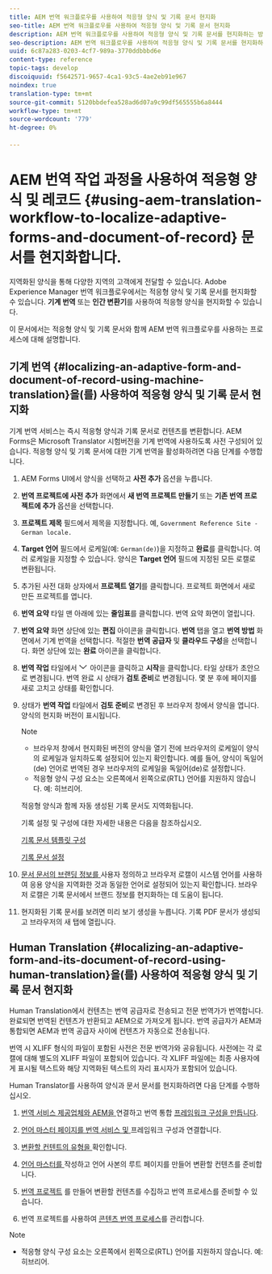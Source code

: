 ```yaml
---
title: AEM 번역 워크플로우를 사용하여 적응형 양식 및 기록 문서 현지화
seo-title: AEM 번역 워크플로우를 사용하여 적응형 양식 및 기록 문서 현지화
description: AEM 번역 워크플로우를 사용하여 적응형 양식 및 기록 문서를 현지화하는 방법을 살펴볼 수 있습니다.
seo-description: AEM 번역 워크플로우를 사용하여 적응형 양식 및 기록 문서를 현지화하는 방법을 살펴볼 수 있습니다.
uuid: 6c87a283-0203-4cf7-989a-3770ddbbbd6e
content-type: reference
topic-tags: develop
discoiquuid: f5642571-9657-4ca1-93c5-4ae2eb91e967
noindex: true
translation-type: tm+mt
source-git-commit: 5120bbdefea528ad6d07a9c99df565555b6a8444
workflow-type: tm+mt
source-wordcount: '779'
ht-degree: 0%

---
```



# AEM 번역 작업 과정을 사용하여 적응형 양식 및 레코드 {#using-aem-translation-workflow-to-localize-adaptive-forms-and-document-of-record} 문서를 현지화합니다.

지역화된 양식을 통해 다양한 지역의 고객에게 전달할 수 있습니다. Adobe Experience Manager 번역 워크플로우에서는 적응형 양식 및 기록 문서를 현지화할 수 있습니다. **기계 번역** 또는 **인간 변환기**&#x200B;를 사용하여 적응형 양식을 현지화할 수 있습니다.

이 문서에서는 적응형 양식 및 기록 문서와 함께 AEM 번역 워크플로우를 사용하는 프로세스에 대해 설명합니다.

## 기계 번역 {#localizing-an-adaptive-form-and-document-of-record-using-machine-translation}을(를) 사용하여 적응형 양식 및 기록 문서 현지화

기계 번역 서비스는 즉시 적응형 양식과 기록 문서로 컨텐츠를 변환합니다. AEM Forms은 Microsoft Translator 시험버전을 기계 번역에 사용하도록 사전 구성되어 있습니다. 적응형 양식 및 기록 문서에 대한 기계 번역을 활성화하려면 다음 단계를 수행합니다.

1. AEM Forms UI에서 양식을 선택하고 **사전 추가** 옵션을 누릅니다.
1. **번역 프로젝트에 사전 추가** 화면에서 **새 번역 프로젝트 만들기** 또는 **기존 번역 프로젝트에 추가** 옵션을 선택합니다.
1. **프로젝트 제목** 필드에서 제목을 지정합니다. 예, `Government Reference Site - German locale.`
1. **Target 언어** 필드에서 로케일(예: `German(de)`)을 지정하고 **완료**&#x200B;를 클릭합니다. 여러 로케일을 지정할 수 있습니다. 양식은 **Target 언어** 필드에 지정된 모든 로캘로 변환됩니다.
1. 추가된 사전 대화 상자에서 **프로젝트 열기**&#x200B;를 클릭합니다. 프로젝트 화면에서 새로 만든 프로젝트를 엽니다.
1. **번역 요약** 타일 맨 아래에 있는 **줄임표**&#x200B;를 클릭합니다. 번역 요약 화면이 열립니다.
1. **번역 요약** 화면 상단에 있는 **편집** 아이콘을 클릭합니다. **번역** 탭을 열고 **번역 방법** 화면에서 기계 번역을 선택합니다. 적절한 **번역 공급자** 및 **클라우드 구성**&#x200B;을 선택합니다. 화면 상단에 있는 **완료** 아이콘을 클릭합니다.
1. **번역 작업** 타일에서 ![aem62forms_downarrow](assets/aem62forms_downarrow.png) 아이콘을 클릭하고 **시작**&#x200B;을 클릭합니다. 타일 상태가 초안으로 변경됩니다. 번역 완료 시 상태가 **검토 준비**&#x200B;로 변경됩니다. 몇 분 후에 페이지를 새로 고치고 상태를 확인합니다.
1. 상태가 **번역 작업** 타일에서 **검토 준비**&#x200B;로 변경된 후 브라우저 창에서 양식을 엽니다. 양식의 현지화 버전이 표시됩니다.

   >[!NOTE]
   >
   >* 브라우저 창에서 현지화된 버전의 양식을 열기 전에 브라우저의 로케일이 양식의 로케일과 일치하도록 설정되어 있는지 확인합니다. 예를 들어, 양식이 독일어(de) 언어로 번역된 경우 브라우저의 로케일을 독일어(de)로 설정합니다.
   >* 적응형 양식 구성 요소는 오른쪽에서 왼쪽으로(RTL) 언어를 지원하지 않습니다. 예: 히브리어.


   적응형 양식과 함께 자동 생성된 기록 문서도 지역화됩니다.

   기록 설정 및 구성에 대한 자세한 내용은 다음을 참조하십시오.

   [기록 문서 템플릿 구성](/help/forms/using/generate-document-of-record-for-non-xfa-based-adaptive-forms.md#p-document-of-record-template-configuration-p)

   [기록 문서 설정](/help/forms/using/generate-document-of-record-for-non-xfa-based-adaptive-forms.md#p-document-of-record-settings-p)

1. [문서 문서의 브랜딩 정보를 ](/help/forms/using/generate-document-of-record-for-non-xfa-based-adaptive-forms.md) 사용자 정의하고 브라우저 로캘이 시스템 언어를 사용하여 응용 양식을 지역화한 것과 동일한 언어로 설정되어 있는지 확인합니다. 브라우저 로캘은 기록 문서에서 브랜드 정보를 현지화하는 데 도움이 됩니다.
1. 현지화된 기록 문서를 보려면 미리 보기 생성을 누릅니다. 기록 PDF 문서가 생성되고 브라우저의 새 탭에 열립니다.

## Human Translation {#localizing-an-adaptive-form-and-its-document-of-record-using-human-translation}을(를) 사용하여 적응형 양식 및 기록 문서 현지화

Human Translation에서 컨텐츠는 번역 공급자로 전송되고 전문 번역가가 번역합니다. 완료되면 번역된 컨텐츠가 반환되고 AEM으로 가져오게 됩니다. 번역 공급자가 AEM과 통합되면 AEM과 번역 공급자 사이에 컨텐츠가 자동으로 전송됩니다.

번역 시 XLIFF 형식의 파일이 포함된 사전은 전문 번역가와 공유됩니다. 사전에는 각 로캘에 대해 별도의 XLIFF 파일이 포함되어 있습니다. 각 XLIFF 파일에는 최종 사용자에게 표시될 텍스트와 해당 지역화된 텍스트의 자리 표시자가 포함되어 있습니다.

Human Translator를 사용하여 양식과 문서 문서를 현지화하려면 다음 단계를 수행하십시오.

1. [번역 서비스 제공업체와 AEM을 ](/help/sites-administering/tc-tic.md) 연결하고 번역 통합  [프레임워크 구성을 만듭니다](/help/sites-administering/tc-tic.md).

1. [언어 마스터 페이지를 번역 서비스 및 ](/help/sites-administering/tc-tic.md) 프레임워크 구성과 연결합니다.

1. [변환할 컨텐트의 유형을 ](/help/sites-administering/tc-rules.md) 확인합니다.

1. [언어 마스터를 ](/help/sites-administering/tc-prep.md) 작성하고 언어 사본의 루트 페이지를 만들어 변환할 컨텐츠를 준비합니다.

1. [번역 프로젝트](/help/sites-administering/tc-manage.md) 를 만들어 변환할 컨텐츠를 수집하고 번역 프로세스를 준비할 수 있습니다.

1. 번역 프로젝트를 사용하여 [콘텐츠 번역 프로세스](/help/sites-administering/tc-manage.md)를 관리합니다.

>[!NOTE]
>
>* 적응형 양식 구성 요소는 오른쪽에서 왼쪽으로(RTL) 언어를 지원하지 않습니다. 예: 히브리어.

>



